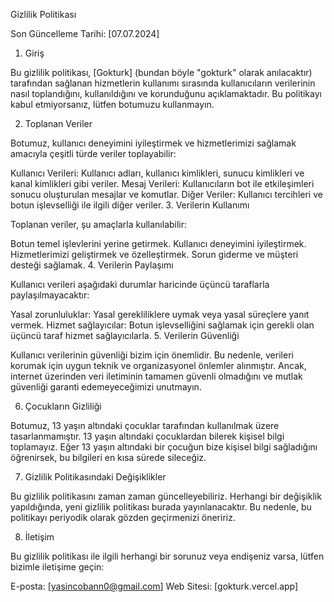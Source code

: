 Gizlilik Politikası

Son Güncelleme Tarihi: [07.07.2024]

1. Giriş

Bu gizlilik politikası, [Gokturk] (bundan böyle "gokturk" olarak anılacaktır) tarafından sağlanan hizmetlerin kullanımı sırasında kullanıcıların verilerinin nasıl toplandığını, kullanıldığını ve korunduğunu açıklamaktadır. Bu politikayı kabul etmiyorsanız, lütfen botumuzu kullanmayın.

2. Toplanan Veriler

Botumuz, kullanıcı deneyimini iyileştirmek ve hizmetlerimizi sağlamak amacıyla çeşitli türde veriler toplayabilir:

Kullanıcı Verileri: Kullanıcı adları, kullanıcı kimlikleri, sunucu kimlikleri ve kanal kimlikleri gibi veriler.
Mesaj Verileri: Kullanıcıların bot ile etkileşimleri sonucu oluşturulan mesajlar ve komutlar.
Diğer Veriler: Kullanıcı tercihleri ve botun işlevselliği ile ilgili diğer veriler.
3. Verilerin Kullanımı

Toplanan veriler, şu amaçlarla kullanılabilir:

Botun temel işlevlerini yerine getirmek.
Kullanıcı deneyimini iyileştirmek.
Hizmetlerimizi geliştirmek ve özelleştirmek.
Sorun giderme ve müşteri desteği sağlamak.
4. Verilerin Paylaşımı

Kullanıcı verileri aşağıdaki durumlar haricinde üçüncü taraflarla paylaşılmayacaktır:

Yasal zorunluluklar: Yasal gerekliliklere uymak veya yasal süreçlere yanıt vermek.
Hizmet sağlayıcılar: Botun işlevselliğini sağlamak için gerekli olan üçüncü taraf hizmet sağlayıcılarla.
5. Verilerin Güvenliği

Kullanıcı verilerinin güvenliği bizim için önemlidir. Bu nedenle, verileri korumak için uygun teknik ve organizasyonel önlemler alınmıştır. Ancak, internet üzerinden veri iletiminin tamamen güvenli olmadığını ve mutlak güvenliği garanti edemeyeceğimizi unutmayın.

6. Çocukların Gizliliği

Botumuz, 13 yaşın altındaki çocuklar tarafından kullanılmak üzere tasarlanmamıştır. 13 yaşın altındaki çocuklardan bilerek kişisel bilgi toplamayız. Eğer 13 yaşın altındaki bir çocuğun bize kişisel bilgi sağladığını öğrenirsek, bu bilgileri en kısa sürede sileceğiz.

7. Gizlilik Politikasındaki Değişiklikler

Bu gizlilik politikasını zaman zaman güncelleyebiliriz. Herhangi bir değişiklik yapıldığında, yeni gizlilik politikası burada yayınlanacaktır. Bu nedenle, bu politikayı periyodik olarak gözden geçirmenizi öneririz.

8. İletişim

Bu gizlilik politikası ile ilgili herhangi bir sorunuz veya endişeniz varsa, lütfen bizimle iletişime geçin:

E-posta: [yasincobann0@gmail.com]
Web Sitesi: [gokturk.vercel.app]
